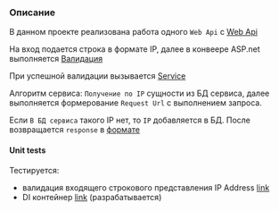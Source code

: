 ### Описание
В данном проекте реализована работа одного ```Web Api``` c [Web Api](https://ipinfo.io)

На вход подается строка в формате IP, далее в конвеере ASP.net выполняется [Валидация](https://github.com/LetovS/WebApiITCrona/blob/master/WebApiITCrona/Infrastructure/Validators/IpRequestValidator.cs) 

При успешной валидации вызывается [Service](https://github.com/LetovS/WebApiITCrona/blob/master/WebApiITCrona/Services/GeoService.cs)

Алгоритм сервиса: ```Получение по IP``` сущности из БД сервиса, далее выполняется формерование ```Request Url``` с выполнением запроса.

Если ```В БД сервиса``` такого IP нет, то ```IP``` добавляется в БД. После возвращается ```response``` в [формате](https://github.com/LetovS/WebApiITCrona/blob/master/WebApiITCrona/Infrastructure/Models/IpInfoResponse.cs) 


#### Unit tests
Тестируется:
- валидация входящего строкового представления IP Address [link](https://github.com/LetovS/WebApiITCrona/blob/master/tests/UnitTests/Validators/IpRequestValidatorTest.cs)
- DI контейнер [link](https://github.com/LetovS/WebApiITCrona/blob/master/tests/UnitTests/Dependencies/DependenciesTests.cs) (разрабатывается)
